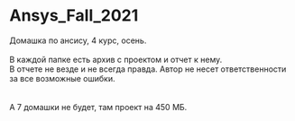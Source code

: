 # Ansys_Fall_2021
Домашка по ансису, 4 курс, осень.<br><br>
В каждой папке есть архив с проектом и отчет к нему.<br>
В отчете не везде и не всегда правда. Автор не несет ответственности за все возможные ошибки.<br>
<br><br>
А 7 домашки не будет, там проект на 450 МБ. 

